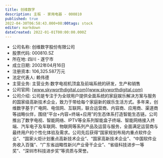 ```yaml
---
title: 创维数字
description: 主板 - 家用电器 - 000810
published: true
2022-04-30T06:58:43.000+08:00tags: stock
editor: markdown
dateCreated: 2022-01-01T00:00:00.000Z
---
```


- 公司名称: 创维数字股份有限公司
- 股票代码: 000810.SZ
- 所在地: 四川 - 遂宁市
- 成立日期: 2002年04月16日
- 注册资本: 106,325.587万元
- 法定代表人: 赖伟德
- 主营业务: 主营业务:数字电视机顶盒及前端系统的研发，生产和销售
- 公司官网: [www.skyworthdigital.com](www.skyworthdigital.com)
- 公司介绍: 公司是专注于为全球用户提供全面系统的家庭娱乐解决方案与服务的国家级高新技术企业，致力于带给每个家庭新的娱乐生活方式。多年来，创维数字基于广电网、电信网、互联网，联合运营商、内容商、应用商、渠道商等战略伙伴，围绕“平台+内容+终端+应用”的生态体系打造智能生态链。公司推出了数字电视、智能网络、IPTV等全系列智能盒子终端、智能网络接入终端、汽车电子及车联网、物联网等系列产品及运营与服务，全面满足运营商与最终用户的个性化体验及需求。公司先后获得“国家规划布局内重点软件企业”、“国家火炬计划重点高新技术企业”、“国家高新技术企业”、“中国软件业务收入百强”、“广东省战略性新兴产业骨干企业”、“省级科技进步一等奖”、“深圳市科技进步奖”等资质与荣誉。


